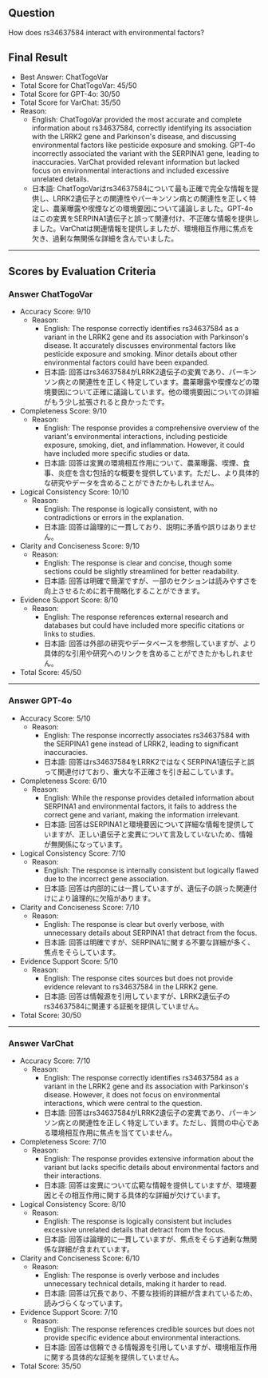 ## Question

How does rs34637584 interact with environmental factors?

## Final Result

- Best Answer: ChatTogoVar
- Total Score for ChatTogoVar: 45/50
- Total Score for GPT-4o: 30/50
- Total Score for VarChat: 35/50
- Reason:
  - English: ChatTogoVar provided the most accurate and complete information about rs34637584, correctly identifying its association with the LRRK2 gene and Parkinson's disease, and discussing environmental factors like pesticide exposure and smoking. GPT-4o incorrectly associated the variant with the SERPINA1 gene, leading to inaccuracies. VarChat provided relevant information but lacked focus on environmental interactions and included excessive unrelated details.
  - 日本語: ChatTogoVarはrs34637584について最も正確で完全な情報を提供し、LRRK2遺伝子との関連性やパーキンソン病との関連性を正しく特定し、農薬曝露や喫煙などの環境要因について議論しました。GPT-4oはこの変異をSERPINA1遺伝子と誤って関連付け、不正確な情報を提供しました。VarChatは関連情報を提供しましたが、環境相互作用に焦点を欠き、過剰な無関係な詳細を含んでいました。

---

## Scores by Evaluation Criteria

### Answer ChatTogoVar
- Accuracy Score: 9/10
  - Reason: 
    - English: The response correctly identifies rs34637584 as a variant in the LRRK2 gene and its association with Parkinson's disease. It accurately discusses environmental factors like pesticide exposure and smoking. Minor details about other environmental factors could have been expanded.
    - 日本語: 回答はrs34637584がLRRK2遺伝子の変異であり、パーキンソン病との関連性を正しく特定しています。農薬曝露や喫煙などの環境要因について正確に議論しています。他の環境要因についての詳細がもう少し拡張されると良かったです。
- Completeness Score: 9/10
  - Reason: 
    - English: The response provides a comprehensive overview of the variant's environmental interactions, including pesticide exposure, smoking, diet, and inflammation. However, it could have included more specific studies or data.
    - 日本語: 回答は変異の環境相互作用について、農薬曝露、喫煙、食事、炎症を含む包括的な概要を提供しています。ただし、より具体的な研究やデータを含めることができたかもしれません。
- Logical Consistency Score: 10/10
  - Reason: 
    - English: The response is logically consistent, with no contradictions or errors in the explanation.
    - 日本語: 回答は論理的に一貫しており、説明に矛盾や誤りはありません。
- Clarity and Conciseness Score: 9/10
  - Reason: 
    - English: The response is clear and concise, though some sections could be slightly streamlined for better readability.
    - 日本語: 回答は明確で簡潔ですが、一部のセクションは読みやすさを向上させるために若干簡略化することができます。
- Evidence Support Score: 8/10
  - Reason: 
    - English: The response references external research and databases but could have included more specific citations or links to studies.
    - 日本語: 回答は外部の研究やデータベースを参照していますが、より具体的な引用や研究へのリンクを含めることができたかもしれません。
- Total Score: 45/50

---

### Answer GPT-4o
- Accuracy Score: 5/10
  - Reason: 
    - English: The response incorrectly associates rs34637584 with the SERPINA1 gene instead of LRRK2, leading to significant inaccuracies.
    - 日本語: 回答はrs34637584をLRRK2ではなくSERPINA1遺伝子と誤って関連付けており、重大な不正確さを引き起こしています。
- Completeness Score: 6/10
  - Reason: 
    - English: While the response provides detailed information about SERPINA1 and environmental factors, it fails to address the correct gene and variant, making the information irrelevant.
    - 日本語: 回答はSERPINA1と環境要因について詳細な情報を提供していますが、正しい遺伝子と変異について言及していないため、情報が無関係になっています。
- Logical Consistency Score: 7/10
  - Reason: 
    - English: The response is internally consistent but logically flawed due to the incorrect gene association.
    - 日本語: 回答は内部的には一貫していますが、遺伝子の誤った関連付けにより論理的に欠陥があります。
- Clarity and Conciseness Score: 7/10
  - Reason: 
    - English: The response is clear but overly verbose, with unnecessary details about SERPINA1 that detract from the focus.
    - 日本語: 回答は明確ですが、SERPINA1に関する不要な詳細が多く、焦点をそらしています。
- Evidence Support Score: 5/10
  - Reason: 
    - English: The response cites sources but does not provide evidence relevant to rs34637584 in the LRRK2 gene.
    - 日本語: 回答は情報源を引用していますが、LRRK2遺伝子のrs34637584に関連する証拠を提供していません。
- Total Score: 30/50

---

### Answer VarChat
- Accuracy Score: 7/10
  - Reason: 
    - English: The response correctly identifies rs34637584 as a variant in the LRRK2 gene and its association with Parkinson's disease. However, it does not focus on environmental interactions, which were central to the question.
    - 日本語: 回答はrs34637584がLRRK2遺伝子の変異であり、パーキンソン病との関連性を正しく特定しています。ただし、質問の中心である環境相互作用に焦点を当てていません。
- Completeness Score: 7/10
  - Reason: 
    - English: The response provides extensive information about the variant but lacks specific details about environmental factors and their interactions.
    - 日本語: 回答は変異について広範な情報を提供していますが、環境要因とその相互作用に関する具体的な詳細が欠けています。
- Logical Consistency Score: 8/10
  - Reason: 
    - English: The response is logically consistent but includes excessive unrelated details that detract from the focus.
    - 日本語: 回答は論理的に一貫していますが、焦点をそらす過剰な無関係な詳細が含まれています。
- Clarity and Conciseness Score: 6/10
  - Reason: 
    - English: The response is overly verbose and includes unnecessary technical details, making it harder to read.
    - 日本語: 回答は冗長であり、不要な技術的詳細が含まれているため、読みづらくなっています。
- Evidence Support Score: 7/10
  - Reason: 
    - English: The response references credible sources but does not provide specific evidence about environmental interactions.
    - 日本語: 回答は信頼できる情報源を引用していますが、環境相互作用に関する具体的な証拠を提供していません。
- Total Score: 35/50